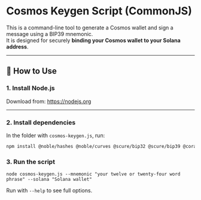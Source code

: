 # Cosmos Keygen Script (CommonJS)

This is a command-line tool to generate a Cosmos wallet and sign a message using a BIP39 mnemonic.  
It is designed for securely **binding your Cosmos wallet to your Solana address**.

---

## 🚀 How to Use

### 1. Install Node.js

Download from: https://nodejs.org

---

### 2. Install dependencies

In the folder with `cosmos-keygen.js`, run:

```bash
npm install @noble/hashes @noble/curves @scure/bip32 @scure/bip39 @coral-xyz/anchor @cosmjs/proto-signing @cosmjs/crypto
```

### 3. Run the script

```
node cosmos-keygen.js --mnemonic "your twelve or twenty-four word phrase" --solana "Solana wallet"
```

Run with `--help` to see full options.
